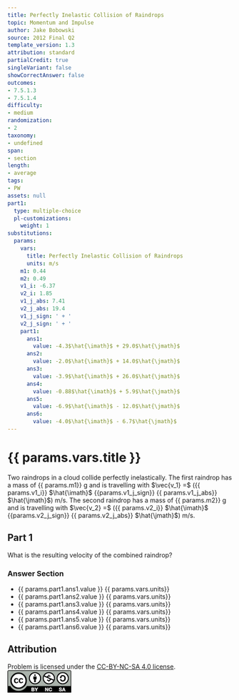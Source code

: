 ```yaml
---
title: Perfectly Inelastic Collision of Raindrops
topic: Momentum and Impulse
author: Jake Bobowski
source: 2012 Final Q2
template_version: 1.3
attribution: standard
partialCredit: true
singleVariant: false
showCorrectAnswer: false
outcomes:
- 7.5.1.3
- 7.5.1.4
difficulty:
- medium
randomization:
- 2
taxonomy:
- undefined
span:
- section
length:
- average
tags:
- PW
assets: null
part1:
  type: multiple-choice
  pl-customizations:
    weight: 1
substitutions:
  params:
    vars:
      title: Perfectly Inelastic Collision of Raindrops
      units: m/s
    m1: 0.44
    m2: 0.49
    v1_i: -6.37
    v2_i: 1.85
    v1_j_abs: 7.41
    v2_j_abs: 19.4
    v1_j_sign: ' + '
    v2_j_sign: ' + '
    part1:
      ans1:
        value: -4.3$\hat{\imath}$ + 29.0$\hat{\jmath}$
      ans2:
        value: -2.0$\hat{\imath}$ + 14.0$\hat{\jmath}$
      ans3:
        value: -3.9$\hat{\imath}$ + 26.0$\hat{\jmath}$
      ans4:
        value: -0.88$\hat{\imath}$ + 5.9$\hat{\jmath}$
      ans5:
        value: -6.9$\hat{\imath}$ - 12.0$\hat{\jmath}$
      ans6:
        value: -4.0$\hat{\imath}$ - 6.7$\hat{\jmath}$
---
```

# {{ params.vars.title }}
Two raindrops in a cloud collide perfectly inelastically. The first raindrop has a mass of {{ params.m1}} g and is travelling with $\vec{v_1} =$ ({{ params.v1_i}} $\hat{\imath}$ {{params.v1_j_sign}} {{ params.v1_j_abs}} $\hat{\jmath}$) m/s.
The second raindrop has a mass of {{ params.m2}} g and is travelling with $\vec{v_2} =$ ({{ params.v2_i}} $\hat{\imath}$ {{params.v2_j_sign}} {{ params.v2_j_abs}} $\hat{\jmath}$) m/s.

## Part 1

What is the resulting velocity of the combined raindrop?

### Answer Section

- {{ params.part1.ans1.value }} {{ params.vars.units}}
- {{ params.part1.ans2.value }} {{ params.vars.units}}
- {{ params.part1.ans3.value }} {{ params.vars.units}}
- {{ params.part1.ans4.value }} {{ params.vars.units}}
- {{ params.part1.ans5.value }} {{ params.vars.units}}
- {{ params.part1.ans6.value }} {{ params.vars.units}}

## Attribution

Problem is licensed under the [CC-BY-NC-SA 4.0 license](https://creativecommons.org/licenses/by-nc-sa/4.0/).<br> ![The Creative Commons 4.0 license requiring attribution-BY, non-commercial-NC, and share-alike-SA license.](https://raw.githubusercontent.com/firasm/bits/master/by-nc-sa.png)